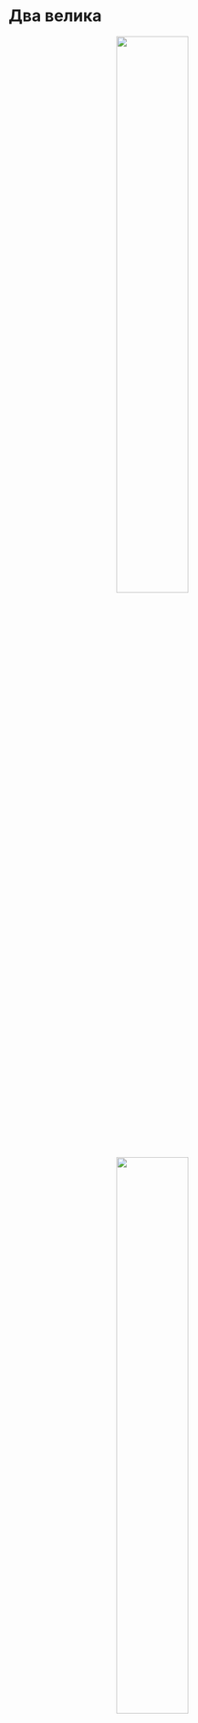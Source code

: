 # Два велика
<p align="center"><img width='50%' src="files/Photos-001/IMG_20240317_200954.jpg"></p>
<p align="center"><img width='50%' src="files/Photos-001/IMG_20240317_201001.jpg"></p>
<p align="center"><img width='50%' src="files/Photos-001/IMG_20240405_092104.jpg"></p>




# Д6
<p align="center"><img width='50%' src="files/Photos-002/20250315_214840.jpg"></p>
<p align="center"><img width='50%' src="files/Photos-002/20250315_215019.jpg"></p>




## Осмотр карбюратора К34
Д6 - К34Б
<p align="center"><img width='50%' src="files/Photos-002/20250315_215456.jpg"></p>
<p align="center"><img width='50%' src="files/Photos-002/20250316_083331.jpg"></p>
<p align="center"><img width='50%' src="files/Photos-002/20250316_084210.jpg"></p>

Отсутстуют крышка колодца, пружина и сама дроссельная заслонка.
<p align="center"><img width='50%' src="files/Photos-002/Screenshot from 2025-03-16 10-46-52.png"></p>
<p align="center"><img width='50%' src="files/Photos-002/Screenshot from 2025-03-16 10-47-00.png"></p>




### Вывод
Карбюратор не рабочий - отсутствуюь некоторые части.




### Refernces
* [Устройство и принцип работы простейшего карбюратора. На примере мопедного К-34Д](https://www.youtube.com/watch?v=nRUpPDtsEjA)
* [Карбюратор К-34Б . Устройство . Регулировка . Обслуживание .](https://www.youtube.com/watch?v=87TGO_BkUvM)
* [Регулировка карбюратора К-35.](https://www.youtube.com/watch?v=9VKNmOUqnKY)




## Осмотр зажигания
<p align="center"><img width='50%' src="files/Photos-003/20250316_171032.jpg"></p>
<p align="center"><img width='50%' src="files/Photos-003/20250316_184852.jpg"></p>
<p align="center"><img width='50%' src="files/Photos-003/20250316_184937.jpg"></p>

По ходу электронная схема зажигания
<p align="center"><img width='50%' src="files/Photos-003/698c93cb09d28d9c84a7f282fc8fd2cf.jpg"></p>
<p align="center"><img width='50%' src="files/Photos-003/bfe02c51bd66b9b6225b9b6896af13e9.jpg"></p>




### Вывод
Отсутсвует прокладка для крышки.\
Средний лепесток, с которого снимется искра - не прозванивается, возможно катушка сгорела.




### Refernces
* [Электрика на д6](http://www.dyr4ik.ru/forum/viewtopic.php?t=28&start=465)
* [ПРОПАЛА ИСКРА или как проверить катушку зажигания на скутере, мопеде GONE SPARK](https://www.youtube.com/watch?v=3p8osnB9zFQ)
* [Система зажигания д6, или как же всё подключить???](https://www.youtube.com/watch?v=vI1-QsDQl4w)
* [Настройка зажигания Д6 . Установка магнето .](https://www.youtube.com/watch?v=3p8osnB9zFQ)
* [РАЗБОРКА И СБОРКА ДВИЖКА РИГИ Д6](https://www.youtube.com/watch?v=Dy8zXTLWiWc)
* [Электронное зажигание на веломоторы Д6 Д8 новые дэшки дырчик](https://www.youtube.com/watch?v=yGaQ6p9ln3o)




## Осмотр корзины сцепления
<p align="center"><img width='50%' src="files/Photos-004/20250318_203717.jpg"></p>
<p align="center"><img width='50%' src="files/Photos-004/20250318_203722.jpg"></p>
<p align="center"><img width='50%' src="files/Photos-004/20250318_203745.jpg"></p>




### Вывод
Много ржавчины.\
Непонятен статус сухарей.\
Отсутсвует прокладка со стороны зажигания под квадратной пластиной на 4-х винтах.\
Сама прокладка явно самодельная.\
Не удалось снять малую шестерню с колен-вала.




# Refernces
* [ДЫРЧИК.РУ - Мы не торопимся](http://www.dyr4ik.ru/)
* [РАЗБОР ОБЗОР ДВИЖКА Д6](https://www.youtube.com/watch?v=FpoMdVomAl4)
* [РАЗБОРКА Д-6 без СЪЕМНИКОВ ! Когда НОВЫЙ коленвал - "кривее" Б/Ушного!!](https://www.youtube.com/watch?v=-T0P7CoufEE)
* [Ремонт двигателя Д6](https://www.youtube.com/watch?v=N8z_FOuV1Kc)
